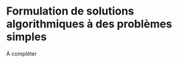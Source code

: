 Formulation de solutions algorithmiques à des problèmes simples
===============================================================

À compléter
